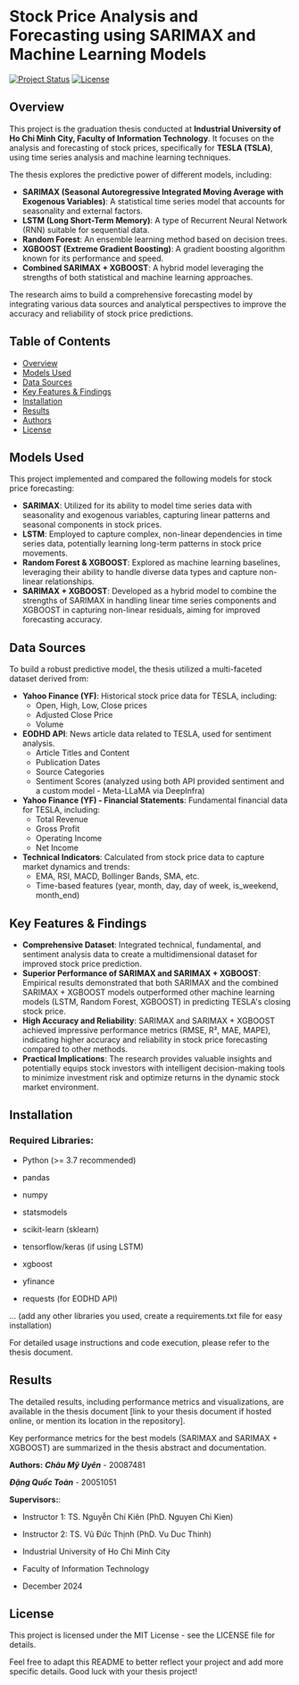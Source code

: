 # Stock Price Analysis and Forecasting using SARIMAX and Machine Learning Models

[![Project Status](https://img.shields.io/badge/Status-Completed-brightgreen.svg)](https://github.com/your-github-username/your-repo-name)
[![License](https://img.shields.io/badge/License-MIT-blue.svg)](LICENSE) <!-- Optional: Add your license file and link -->

## Overview

This project is the graduation thesis conducted at **Industrial University of Ho Chi Minh City, Faculty of Information Technology**.  It focuses on the analysis and forecasting of stock prices, specifically for **TESLA (TSLA)**, using time series analysis and machine learning techniques.

The thesis explores the predictive power of different models, including:

* **SARIMAX (Seasonal Autoregressive Integrated Moving Average with Exogenous Variables)**: A statistical time series model that accounts for seasonality and external factors.
* **LSTM (Long Short-Term Memory)**: A type of Recurrent Neural Network (RNN) suitable for sequential data.
* **Random Forest**: An ensemble learning method based on decision trees.
* **XGBOOST (Extreme Gradient Boosting)**: A gradient boosting algorithm known for its performance and speed.
* **Combined SARIMAX + XGBOOST**: A hybrid model leveraging the strengths of both statistical and machine learning approaches.

The research aims to build a comprehensive forecasting model by integrating various data sources and analytical perspectives to improve the accuracy and reliability of stock price predictions.

## Table of Contents

- [Overview](#overview)
- [Models Used](#models-used)
- [Data Sources](#data-sources)
- [Key Features & Findings](#key-features--findings)
- [Installation](#installation) <!-- Optional, if you have code to run -->
- [Results](#results)
- [Authors](#authors)
- [License](#license) <!-- Optional -->

## Models Used

This project implemented and compared the following models for stock price forecasting:

* **SARIMAX**:  Utilized for its ability to model time series data with seasonality and exogenous variables, capturing linear patterns and seasonal components in stock prices.
* **LSTM**: Employed to capture complex, non-linear dependencies in time series data, potentially learning long-term patterns in stock price movements.
* **Random Forest & XGBOOST**: Explored as machine learning baselines, leveraging their ability to handle diverse data types and capture non-linear relationships.
* **SARIMAX + XGBOOST**:  Developed as a hybrid model to combine the strengths of SARIMAX in handling linear time series components and XGBOOST in capturing non-linear residuals, aiming for improved forecasting accuracy.

## Data Sources

To build a robust predictive model, the thesis utilized a multi-faceted dataset derived from:

* **Yahoo Finance (YF)**:  Historical stock price data for TESLA, including:
    * Open, High, Low, Close prices
    * Adjusted Close Price
    * Volume
* **EODHD API**:  News article data related to TESLA, used for sentiment analysis.
    * Article Titles and Content
    * Publication Dates
    * Source Categories
    * Sentiment Scores (analyzed using both API provided sentiment and a custom model - Meta-LLaMA via DeepInfra)
* **Yahoo Finance (YF) - Financial Statements**: Fundamental financial data for TESLA, including:
    * Total Revenue
    * Gross Profit
    * Operating Income
    * Net Income
* **Technical Indicators**: Calculated from stock price data to capture market dynamics and trends:
    * EMA, RSI, MACD, Bollinger Bands, SMA, etc.
    * Time-based features (year, month, day, day of week, is_weekend, month_end)

## Key Features & Findings

* **Comprehensive Dataset**:  Integrated technical, fundamental, and sentiment analysis data to create a multidimensional dataset for improved stock price prediction.
* **Superior Performance of SARIMAX and SARIMAX + XGBOOST**: Empirical results demonstrated that both SARIMAX and the combined SARIMAX + XGBOOST models outperformed other machine learning models (LSTM, Random Forest, XGBOOST) in predicting TESLA's closing stock price.
* **High Accuracy and Reliability**:  SARIMAX and SARIMAX + XGBOOST achieved impressive performance metrics (RMSE, R², MAE, MAPE), indicating higher accuracy and reliability in stock price forecasting compared to other methods.
* **Practical Implications**: The research provides valuable insights and potentially equips stock investors with intelligent decision-making tools to minimize investment risk and optimize returns in the dynamic stock market environment.

## Installation

### Required Libraries:

* Python (>= 3.7 recommended)

* pandas

* numpy

* statsmodels

* scikit-learn (sklearn)

* tensorflow/keras (if using LSTM)

* xgboost

* yfinance

* requests (for EODHD API)

... (add any other libraries you used, create a requirements.txt file for easy installation)

For detailed usage instructions and code execution, please refer to the thesis document.

## Results
The detailed results, including performance metrics and visualizations, are available in the thesis document [link to your thesis document if hosted online, or mention its location in the repository].

Key performance metrics for the best models (SARIMAX and SARIMAX + XGBOOST) are summarized in the thesis abstract and documentation.

**Authors:**
***Châu Mỹ Uyên*** - 20087481

***Đặng Quốc Toàn*** - 20051051

**Supervisors:**:

* Instructor 1: TS. Nguyễn Chí Kiên (PhD. Nguyen Chi Kien)

* Instructor 2: TS. Vũ Đức Thịnh (PhD. Vu Duc Thinh)

* Industrial University of Ho Chi Minh City
* Faculty of Information Technology
* December 2024

## License
<!-- **Choose a license if you want to specify how others can use your work. A common open-source license is MIT License. If you choose to use one, add a LICENSE file to your repository and update the badge at the top.** -->
This project is licensed under the MIT License - see the LICENSE file for details. <!-- Remove this line if you don't include a license -->

Feel free to adapt this README to better reflect your project and add more specific details. Good luck with your thesis project!

